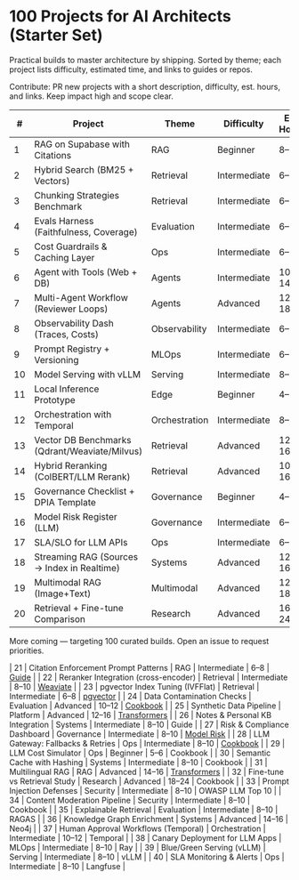 # 100 Projects for AI Architects (Starter Set)

Practical builds to master architecture by shipping. Sorted by theme; each project lists difficulty, estimated time, and links to guides or repos.

Contribute: PR new projects with a short description, difficulty, est. hours, and links. Keep impact high and scope clear.

| # | Project | Theme | Difficulty | Est. Hours | Links |
|---|---|---|---|---|---|
| 1 | RAG on Supabase with Citations | RAG | Beginner | 8–12 | [Guide](rag-on-supabase.md) • [pgvector](https://github.com/pgvector/pgvector) |
| 2 | Hybrid Search (BM25 + Vectors) | Retrieval | Intermediate | 6–10 | [Concepts](../03-awesome/awesome-vector-dbs.md) |
| 3 | Chunking Strategies Benchmark | Retrieval | Intermediate | 6–10 | [RAGAS](https://github.com/explodinggradients/ragas) |
| 4 | Evals Harness (Faithfulness, Coverage) | Evaluation | Intermediate | 6–10 | [Langfuse](https://github.com/langfuse/langfuse) |
| 5 | Cost Guardrails & Caching Layer | Ops | Intermediate | 6–10 | [openai-cookbook](https://github.com/openai/openai-cookbook) |
| 6 | Agent with Tools (Web + DB) | Agents | Intermediate | 10–14 | [LangGraph](https://github.com/langchain-ai/langgraph) |
| 7 | Multi-Agent Workflow (Reviewer Loops) | Agents | Advanced | 12–18 | [AutoGen](https://github.com/microsoft/autogen) |
| 8 | Observability Dash (Traces, Costs) | Observability | Intermediate | 6–10 | [Langfuse](https://github.com/langfuse/langfuse) |
| 9 | Prompt Registry + Versioning | MLOps | Intermediate | 6–10 | [promptfoo](https://github.com/promptfoo/promptfoo) |
| 10 | Model Serving with vLLM | Serving | Intermediate | 8–12 | [vLLM](https://github.com/vllm-project/vllm) |
| 11 | Local Inference Prototype | Edge | Beginner | 4–8 | [llama.cpp](https://github.com/ggerganov/llama.cpp) |
| 12 | Orchestration with Temporal | Orchestration | Intermediate | 8–12 | [Temporal TS](https://github.com/temporalio/sdk-typescript) |
| 13 | Vector DB Benchmarks (Qdrant/Weaviate/Milvus) | Retrieval | Advanced | 12–16 | [Qdrant](https://github.com/qdrant/qdrant) |
| 14 | Hybrid Reranking (ColBERT/LLM Rerank) | Retrieval | Advanced | 10–16 | [Weaviate rerank](https://weaviate.io/developers/weaviate/modules/retriever-vectorizer/reranker) |
| 15 | Governance Checklist + DPIA Template | Governance | Beginner | 4–6 | [Privacy/GDPR](../08-governance/privacy-gdpr.md) |
| 16 | Model Risk Register (LLM) | Governance | Intermediate | 6–8 | [Model Risk](../08-governance/model-risk.md) |
| 17 | SLA/SLO for LLM APIs | Ops | Intermediate | 6–8 | [Stack](../06-toolchains/stack-reference.md) |
| 18 | Streaming RAG (Sources → Index in Realtime) | Systems | Advanced | 12–16 | [Dagster](https://github.com/dagster-io/dagster) |
| 19 | Multimodal RAG (Image+Text) | Multimodal | Advanced | 12–18 | [transformers](https://github.com/huggingface/transformers) |
| 20 | Retrieval + Fine-tune Comparison | Research | Advanced | 16–24 | [Cookbook](https://github.com/openai/openai-cookbook) |

More coming — targeting 100 curated builds. Open an issue to request priorities.

| 21 | Citation Enforcement Prompt Patterns | RAG | Intermediate | 6–8 | [Guide](rag-on-supabase.md) |
| 22 | Reranker Integration (cross-encoder) | Retrieval | Intermediate | 8–10 | [Weaviate](https://github.com/weaviate/weaviate) |
| 23 | pgvector Index Tuning (IVFFlat) | Retrieval | Intermediate | 6–8 | [pgvector](https://github.com/pgvector/pgvector) |
| 24 | Data Contamination Checks | Evaluation | Advanced | 10–12 | [Cookbook](https://github.com/openai/openai-cookbook) |
| 25 | Synthetic Data Pipeline | Platform | Advanced | 12–16 | [Transformers](https://github.com/huggingface/transformers) |
| 26 | Notes & Personal KB Integration | Systems | Intermediate | 8–10 | Guide |
| 27 | Risk & Compliance Dashboard | Governance | Intermediate | 8–10 | [Model Risk](../08-governance/model-risk.md) |
| 28 | LLM Gateway: Fallbacks & Retries | Ops | Intermediate | 8–10 | [Cookbook](https://github.com/openai/openai-cookbook) |
| 29 | LLM Cost Simulator | Ops | Beginner | 5–6 | Cookbook |
| 30 | Semantic Cache with Hashing | Systems | Intermediate | 8–10 | Cookbook |
| 31 | Multilingual RAG | RAG | Advanced | 14–16 | [Transformers](https://github.com/huggingface/transformers) |
| 32 | Fine-tune vs Retrieval Study | Research | Advanced | 18–24 | Cookbook |
| 33 | Prompt Injection Defenses | Security | Intermediate | 8–10 | OWASP LLM Top 10 |
| 34 | Content Moderation Pipeline | Security | Intermediate | 8–10 | Cookbook |
| 35 | Explainable Retrieval | Evaluation | Intermediate | 8–10 | RAGAS |
| 36 | Knowledge Graph Enrichment | Systems | Advanced | 14–16 | Neo4j |
| 37 | Human Approval Workflows (Temporal) | Orchestration | Intermediate | 10–12 | Temporal |
| 38 | Canary Deployment for LLM Apps | MLOps | Intermediate | 8–10 | Ray |
| 39 | Blue/Green Serving (vLLM) | Serving | Intermediate | 8–10 | vLLM |
| 40 | SLA Monitoring & Alerts | Ops | Intermediate | 8–10 | Langfuse |
